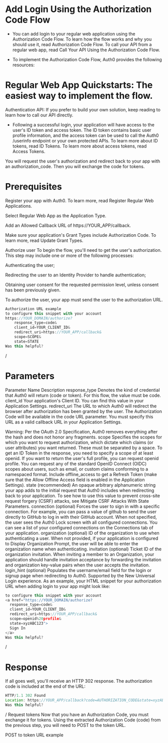 # Add Login Using the Authorization Code Flow
- You can add login to your regular web application using the Authorization Code Flow. To learn how the flow works and why you should use it, read Authorization Code Flow. To call your API from a regular web app, read Call Your API Using the Authorization Code Flow.

- To implement the Authorization Code Flow, Auth0 provides the following resources:

# Regular Web App Quickstarts: The easiest way to implement the flow.

Authentication API: If you prefer to build your own solution, keep reading to learn how to call our API directly.

- Following a successful login, your application will have access to the user's ID token and access token. The ID token contains basic user profile information, and the access token can be used to call the Auth0 /userinfo endpoint or your own protected APIs. To learn more about ID tokens, read ID Tokens. To learn more about access tokens, read Access Tokens.

You will request the user's authorization and redirect back to your app with an authorization_code. Then you will exchange the code for tokens.

# Prerequisites
Register your app with Auth0. To learn more, read Register Regular Web Applications.

Select Regular Web App as the Application Type.

Add an Allowed Callback URL of https://YOUR_APP/callback.

Make sure your application's Grant Types include Authorization Code. To learn more, read Update Grant Types.

Authorize user
To begin the flow, you'll need to get the user's authorization. This step may include one or more of the following processes:

Authenticating the user;

Redirecting the user to an Identity Provider to handle authentication;

Obtaining user consent for the requested permission level, unless consent has been previously given.

To authorize the user, your app must send the user to the authorization URL.
```javascript
Authorization URL example
to configure this snippet with your account
https://YOUR_DOMAIN/authorize?
    response_type=code&
    client_id=YOUR_CLIENT_ID&
    redirect_uri=https://YOUR_APP/callback&
    scope=SCOPE&
    state=STATE
Was this helpful?
```
/
# Parameters
Parameter Name	Description
response_type	Denotes the kind of credential that Auth0 will return (code or token). For this flow, the value must be code.
client_id	Your application's Client ID. You can find this value in your Application Settings.
redirect_uri	The URL to which Auth0 will redirect the browser after authorization has been granted by the user. The Authorization Code will be available in the code URL parameter. You must specify this URL as a valid callback URL in your Application Settings.

Warning: Per the OAuth 2.0 Specification, Auth0 removes everything after the hash and does not honor any fragments.
scope	Specifies the scopes for which you want to request authorization, which dictate which claims (or user attributes) you want returned. These must be separated by a space. To get an ID Token in the response, you need to specify a scope of at least openid. If you want to return the user's full profile, you can request openid profile. You can request any of the standard OpenID Connect (OIDC) scopes about users, such as email, or custom claims conforming to a namespaced format. Include offline_access to get a Refresh Token (make sure that the Allow Offline Access field is enabled in the Application Settings).
state	(recommended) An opaque arbitrary alphanumeric string your app adds to the initial request that Auth0 includes when redirecting back to your application. To see how to use this value to prevent cross-site request forgery (CSRF) attacks, see Mitigate CSRF Attacks With State Parameters.
connection	(optional) Forces the user to sign in with a specific connection. For example, you can pass a value of github to send the user directly to GitHub to log in with their GitHub account. When not specified, the user sees the Auth0 Lock screen with all configured connections. You can see a list of your configured connections on the Connections tab of your application.
organization	(optional) ID of the organization to use when authenticating a user. When not provided, if your application is configured to Display Organization Prompt, the user will be able to enter the organization name when authenticating.
invitation	(optional) Ticket ID of the organization invitation. When inviting a member to an Organization, your application should handle invitation acceptance by forwarding the invitation and organization key-value pairs when the user accepts the invitation.
login_hint	(optional) Populates the username/email field for the login or signup page when redirecting to Auth0. Supported by the New Universal Login experience.
As an example, your HTML snippet for your authorization URL when adding login to your app might look like:
```javascript
to configure this snippet with your account
<a href="https://YOUR_DOMAIN/authorize?
  response_type=code&
  client_id=YOUR_CLIENT_ID&
  redirect_uri=https://YOUR_APP/callback&
  scope=openid%20profile&
  state=xyzABC123">
  Sign In
</a>
Was this helpful?
```
/
# Response
If all goes well, you'll receive an HTTP 302 response. The authorization code is included at the end of the URL:
```javascript
HTTP/1.1 302 Found
Location: https://YOUR_APP/callback?code=AUTHORIZATION_CODE&state=xyzABC123
Was this helpful?
```
/
Request tokens
Now that you have an Authorization Code, you must exchange it for tokens. Using the extracted Authorization Code (code) from the previous step, you will need to POST to the token URL.

POST to token URL example
